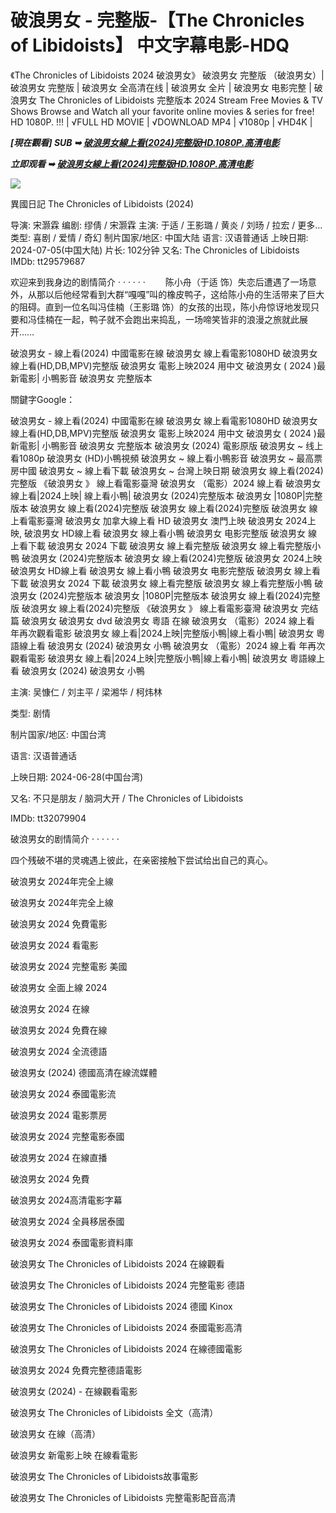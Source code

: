 <H1>破浪男女 - 完整版-【The Chronicles of Libidoists】 中文字幕电影-HDQ </H1>

《The Chronicles of Libidoists 2024 破浪男女》 破浪男女 完整版 （破浪男女）| 破浪男女 完整版 | 破浪男女 全高清在线 | 破浪男女 全片 | 破浪男女 电影完整 | 破浪男女 The Chronicles of Libidoists 完整版本 2024 Stream Free Movies & TV Shows Browse and Watch all your favorite online movies & series for free! HD 1080P. !!! | √FULL HD MOVIE | √DOWNLOAD MP4 | √1080p | √HD4K |

<p><b><I>[現在觀看] SUB ➥ <a href="https://t.co/S3OjAmeRcQ" rel="noopener">破浪男女線上看(2024)完整版HD.1080P.高清电影</a></I></b></p>

<p><b><I>立即观看 ➥ <a href="https://t.co/S3OjAmeRcQ" rel="noopener">破浪男女線上看(2024)完整版HD.1080P.高清电影</a></I></b></p>

<img src="https://d2a6d2ofes041u.cloudfront.net/resize?norotation=true&quality=80&url=https%3A%2F%2Fimages.vocus.cc%2F5ff8ceff-eb7d-4d83-92fe-80d9afdc88e6.jpg&width=740&sign=eZHisNyUhlmLRmel7FF5xc7hHNw5ohK_kPBVRTvPYfk" />

異國日記 The Chronicles of Libidoists (2024)

导演: 宋灏霖 编剧: 缪倩 / 宋灏霖 主演: 于适 / 王影璐 / 黄炎 / 刘旸 / 拉宏 / 更多... 类型: 喜剧 / 爱情 / 奇幻 制片国家/地区: 中国大陆 语言: 汉语普通话 上映日期: 2024-07-05(中国大陆) 片长: 102分钟 又名: The Chronicles of Libidoists IMDb: tt29579687

欢迎来到我身边的剧情简介 · · · · · · 　　陈小舟（于适 饰）失恋后遭遇了一场意外，从那以后他经常看到大群“嘎嘎”叫的橡皮鸭子，这给陈小舟的生活带来了巨大的阻碍。直到一位名叫冯佳楠（王影璐 饰）的女孩的出现，陈小舟惊讶地发现只要和冯佳楠在一起，鸭子就不会跑出来捣乱，一场啼笑皆非的浪漫之旅就此展开……

破浪男女 - 線上看(2024) 中國電影在線 破浪男女 線上看電影1080HD 破浪男女 線上看(HD,DB,MPV)完整版 破浪男女 電影上映2024 用中文 破浪男女 ( 2024 )最新電影| 小鴨影音 破浪男女 完整版本

關鍵字Google：

破浪男女 - 線上看(2024) 中國電影在線 破浪男女 線上看電影1080HD 破浪男女 線上看(HD,DB,MPV)完整版 破浪男女 電影上映2024 用中文 破浪男女 ( 2024 )最新電影| 小鴨影音 破浪男女 完整版本 破浪男女 (2024) 電影原版 破浪男女 ~ 线上看1080p 破浪男女 (HD)小鴨視頻 破浪男女 ~ 線上看小鴨影音 破浪男女 ~ 最高票房中國 破浪男女 ~ 線上看下載 破浪男女 ~ 台灣上映日期 破浪男女 線上看(2024)完整版 《破浪男女 》 線上看電影臺灣 破浪男女 （電影）2024 線上看 破浪男女 線上看|2024上映| 線上看小鴨| 破浪男女 (2024)完整版本 破浪男女 |1080P|完整版本 破浪男女 線上看(2024)完整版 破浪男女 線上看(2024)完整版 破浪男女 線上看電影臺灣 破浪男女 加拿大線上看 HD 破浪男女 澳門上映 破浪男女 2024上映, 破浪男女 HD線上看 破浪男女 線上看小鴨 破浪男女 电影完整版 破浪男女 線上看下載 破浪男女 2024 下載 破浪男女 線上看完整版 破浪男女 線上看完整版小鴨 破浪男女 (2024)完整版本 破浪男女 線上看(2024)完整版 破浪男女 2024上映 破浪男女 HD線上看 破浪男女 線上看小鴨 破浪男女 电影完整版 破浪男女 線上看下載 破浪男女 2024 下載 破浪男女 線上看完整版 破浪男女 線上看完整版小鴨 破浪男女 (2024)完整版本 破浪男女 |1080P|完整版本 破浪男女 線上看(2024)完整版 破浪男女 線上看(2024)完整版 《破浪男女 》 線上看電影臺灣 破浪男女 完结篇 破浪男女 破浪男女 dvd 破浪男女 粵語 在線 破浪男女 （電影）2024 線上看 年再次觀看電影 破浪男女 線上看|2024上映|完整版小鴨|線上看小鴨| 破浪男女 粵語線上看 破浪男女 (2024) 破浪男女 小鴨 破浪男女 （電影）2024 線上看 年再次觀看電影 破浪男女 線上看|2024上映|完整版小鴨|線上看小鴨| 破浪男女 粵語線上看 破浪男女 (2024) 破浪男女 小鴨

主演: 吴慷仁 / 刘主平 / 梁湘华 / 柯炜林

类型: 剧情

制片国家/地区: 中国台湾

语言: 汉语普通话

上映日期: 2024-06-28(中国台湾)

又名: 不只是朋友 / 脑洞大开 / The Chronicles of Libidoists

IMDb: tt32079904

破浪男女的剧情简介 · · · · · ·

四个残破不堪的灵魂遇上彼此，在亲密接触下尝试给出自己的真心。

破浪男女 2024年完全上線

破浪男女 2024年完全上線

破浪男女 2024 免費電影

破浪男女 2024 看電影

破浪男女 2024 完整電影 美國

破浪男女 全面上線 2024

破浪男女 2024 在線

破浪男女 2024 免費在線

破浪男女 2024 全流德語

破浪男女 (2024) 德國高清在線流媒體

破浪男女 2024 泰國電影流

破浪男女 2024 電影票房

破浪男女 2024 完整電影泰國

破浪男女 2024 在線直播

破浪男女 2024 免費

破浪男女 2024高清電影字幕

破浪男女 2024 全員移居泰國

破浪男女 2024 泰國電影資料庫

破浪男女 The Chronicles of Libidoists 2024 在線觀看

破浪男女 The Chronicles of Libidoists 2024 完整電影 德語

破浪男女 The Chronicles of Libidoists 2024 德國 Kinox

破浪男女 The Chronicles of Libidoists 2024 泰國電影高清

破浪男女 The Chronicles of Libidoists 2024 在線德國電影

破浪男女 2024 免費完整德語電影

破浪男女 (2024) - 在線觀看電影

破浪男女 The Chronicles of Libidoists 全文（高清）

破浪男女 在線（高清）

破浪男女 新電影上映 在線看電影

破浪男女 The Chronicles of Libidoists故事電影

破浪男女 The Chronicles of Libidoists 完整電影配音高清
